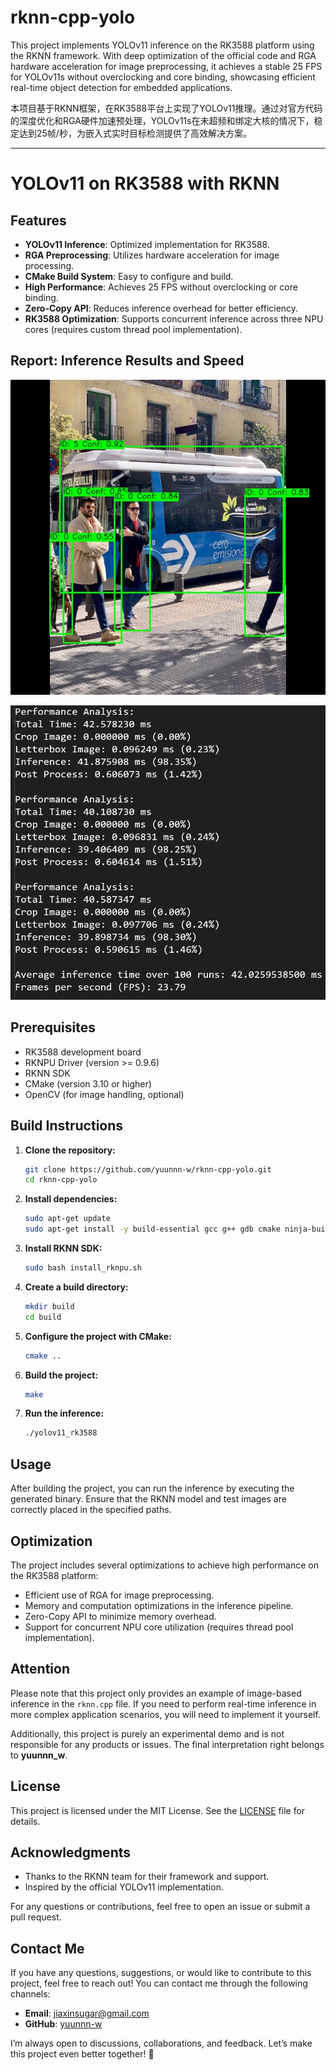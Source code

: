 # rknn-cpp-yolo
This project implements YOLOv11 inference on the RK3588 platform using the RKNN framework. With deep optimization of the official code and RGA hardware acceleration for image preprocessing, it achieves a stable 25 FPS for YOLOv11s without overclocking and core binding, showcasing efficient real-time object detection for embedded applications.

本项目基于RKNN框架，在RK3588平台上实现了YOLOv11推理。通过对官方代码的深度优化和RGA硬件加速预处理，YOLOv11s在未超频和绑定大核的情况下，稳定达到25帧/秒，为嵌入式实时目标检测提供了高效解决方案。
****

# YOLOv11 on RK3588 with RKNN

## Features
- **YOLOv11 Inference**: Optimized implementation for RK3588.
- **RGA Preprocessing**: Utilizes hardware acceleration for image processing.
- **CMake Build System**: Easy to configure and build.
- **High Performance**: Achieves 25 FPS without overclocking or core binding.
- **Zero-Copy API**: Reduces inference overhead for better efficiency.
- **RK3588 Optimization**: Supports concurrent inference across three NPU cores (requires custom thread pool implementation).

## Report: Inference Results and Speed

  ![Result](https://github.com/yuunnn-w/rknn-cpp-yolo/blob/main/img/result.jpg)  

  ![Speed](https://github.com/yuunnn-w/rknn-cpp-yolo/blob/main/img/speed.jpg)  

## Prerequisites
- RK3588 development board
- RKNPU Driver (version >= 0.9.6)
- RKNN SDK
- CMake (version 3.10 or higher)
- OpenCV (for image handling, optional)

## Build Instructions

1. **Clone the repository:**
   ```bash
   git clone https://github.com/yuunnn-w/rknn-cpp-yolo.git
   cd rknn-cpp-yolo
   ```

2. **Install dependencies:**
   ```bash
   sudo apt-get update
   sudo apt-get install -y build-essential gcc g++ gdb cmake ninja-build git libopencv-dev zlib1g-dev librga-dev ninja-build libomp-dev
   ```

3. **Install RKNN SDK:**
   ```bash
   sudo bash install_rknpu.sh
   ```

4. **Create a build directory:**
   ```bash
   mkdir build
   cd build
   ```

5. **Configure the project with CMake:**
   ```bash
   cmake ..
   ```

6. **Build the project:**
   ```bash
   make
   ```

7. **Run the inference:**
   ```bash
   ./yolov11_rk3588
   ```

## Usage
After building the project, you can run the inference by executing the generated binary. Ensure that the RKNN model and test images are correctly placed in the specified paths.

## Optimization
The project includes several optimizations to achieve high performance on the RK3588 platform:
- Efficient use of RGA for image preprocessing.
- Memory and computation optimizations in the inference pipeline.
- Zero-Copy API to minimize memory overhead.
- Support for concurrent NPU core utilization (requires thread pool implementation).

## Attention

Please note that this project only provides an example of image-based inference in the `rknn.cpp` file. If you need to perform real-time inference in more complex application scenarios, you will need to implement it yourself.  

Additionally, this project is purely an experimental demo and is not responsible for any products or issues. The final interpretation right belongs to **yuunnn_w**.  

## License
This project is licensed under the MIT License. See the [LICENSE](LICENSE) file for details.

## Acknowledgments
- Thanks to the RKNN team for their framework and support.
- Inspired by the official YOLOv11 implementation.

For any questions or contributions, feel free to open an issue or submit a pull request.

## Contact Me

If you have any questions, suggestions, or would like to contribute to this project, feel free to reach out! You can contact me through the following channels:

- **Email**: [jiaxinsugar@gmail.com](mailto:jiaxinsugar@gmail.com)
- **GitHub**: [yuunnn-w](https://github.com/yuunnn-w)

I’m always open to discussions, collaborations, and feedback. Let’s make this project even better together! 🚀  
